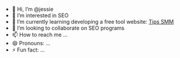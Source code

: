 - 👋 Hi, I’m @jessie
- 👀 I’m interested in SEO
- 🌱 I’m currently learning developing a free tool website: <a href="https://www.tipssmm.com/"> Tips SMM</a>
- 💞️ I’m looking to collaborate on SEO programs
- 📫 How to reach me ...
- 😄 Pronouns: ...
- ⚡ Fun fact: ...

<!---
jessiedhgate/jessiedhgate is a ✨ special ✨ repository because its `README.md` (this file) appears on your GitHub profile.
You can click the Preview link to take a look at your changes.
--->
